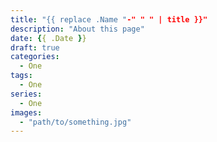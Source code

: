 ```yaml
---
title: "{{ replace .Name "-" " " | title }}"
description: "About this page"
date: {{ .Date }}
draft: true
categories:
  - One
tags:
  - One
series:
  - One
images:
  - "path/to/something.jpg"
---
```


<!--more-->